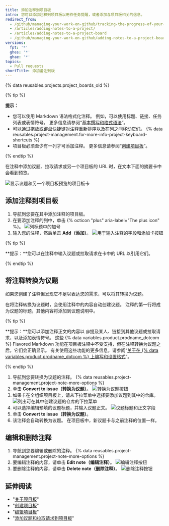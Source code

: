 ```yaml
---
title: 添加注释到项目板
intro: 您可以添加注释到项目板以用作任务提醒，或者添加与项目板相关的信息。
redirect_from:
  - /github/managing-your-work-on-github/tracking-the-progress-of-your-work-with-project-boards/adding-notes-to-a-project-board
  - /articles/adding-notes-to-a-project/
  - /articles/adding-notes-to-a-project-board
  - /github/managing-your-work-on-github/adding-notes-to-a-project-board
versions:
  fpt: '*'
  ghes: '*'
  ghae: '*'
topics:
  - Pull requests
shortTitle: 添加备注到板
---
```


{% data reusables.projects.project_boards_old %}

{% tip %}

**提示：**
- 您可以使用 Markdown 语法格式化注释。 例如，可以使用标题、链接、任务列表或表情符号。 更多信息请参阅“[基本撰写和格式语法](/articles/basic-writing-and-formatting-syntax)”。
- 可以通过拖放或键盘快捷键对注释重新排序以及在列之间移动它们。 {% data reusables.project-management.for-more-info-project-keyboard-shortcuts %}
- 项目板必须至少有一列才可添加注释。 更多信息请参阅“[创建项目板](/articles/creating-a-project-board)”。

{% endtip %}

在注释中添加议题、拉取请求或另一个项目板的 URL 时，在文本下面的摘要卡中会看到预览。

![显示议题和另一个项目板预览的项目板卡](/assets/images/help/projects/note-with-summary-card.png)

## 添加注释到项目板

1. 导航到您要在其中添加注释的项目板。
2. 在要添加注释的列中，单击 {% octicon "plus" aria-label="The plus icon" %}。 ![列标题中的加号](/assets/images/help/projects/add-note-button.png)
3. 输入您的注释，然后单击 **Add（添加）**。 ![用于输入注释的字段和添加卡按钮](/assets/images/help/projects/create-and-add-note-button.png)

  {% tip %}

  **提示：**您可以在注释中输入议题或拉取请求在卡中的 URL 以引用它们。

  {% endtip %}

## 将注释转换为议题

如果您创建了注释但发现它不足以表达您的需求，可以将其转换为议题。

在将注释转换为议题时，会使用注释中的内容自动创建议题。 注释的第一行将成为议题的标题，其他内容将添加到议题说明中。

{% tip %}

**提示：**您可以添加注释正文的内容以 @提及某人、链接到其他议题或拉取请求，以及添加表情符号。 这些 {% data variables.product.prodname_dotcom %} Flavored Markdown 功能在项目板注释中不受支持，但在注释转换为议题之后，它们会正确显示。 有关使用这些功能的更多信息，请参阅“[关于在 {% data variables.product.prodname_dotcom %} 上编写和设置格式](/articles/about-writing-and-formatting-on-github)”。

{% endtip %}

1. 导航到您要转换为议题的注释。
{% data reusables.project-management.project-note-more-options %}
3. 单击 **Convert to issue（转换为议题）**。 ![转换为议题按钮](/assets/images/help/projects/convert-to-issue.png)
4. 如果卡在全组织项目板上，请从下拉菜单中选择要添加议题到其中的仓库。 ![列出可在其中创建议题的仓库的下拉菜单](/assets/images/help/projects/convert-note-choose-repository.png)
5. 可以选择编辑预填的议题标题，并输入议题正文。 ![议题标题和正文字段](/assets/images/help/projects/convert-note-issue-title-body.png)
6. 单击 **Convert to issue（转换为议题）**。
7. 该注释会自动转换为议题。 在项目板中，新议题卡与之前注释的位置一样。

## 编辑和删除注释

1. 导航到您要编辑或删除的注释。
{% data reusables.project-management.project-note-more-options %}
3. 要编辑注释的内容，请单击 **Edit note（编辑注释）**。 ![编辑注释按钮](/assets/images/help/projects/edit-note.png)
4. 要删除注释的内容，请单击 **Delete note（删除注释）**。 ![删除注释按钮](/assets/images/help/projects/delete-note.png)

## 延伸阅读

- "[关于项目板](/articles/about-project-boards)"
- "[创建项目板](/articles/creating-a-project-board)"
- "[编辑项目板](/articles/editing-a-project-board)"
- "[添加议题和拉取请求到项目板](/articles/adding-issues-and-pull-requests-to-a-project-board)"
